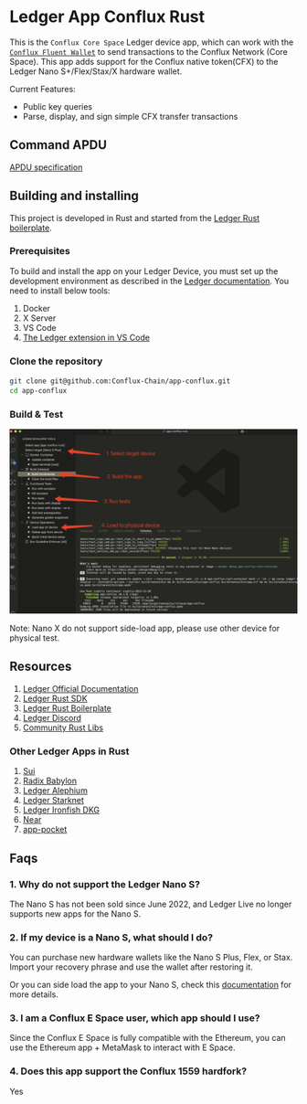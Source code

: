 # Ledger App Conflux Rust

This is the `Conflux Core Space` Ledger device app, which can work with the [`Conflux Fluent Wallet`](https://fluentwallet.com/) to send transactions to the Conflux Network (Core Space). This app adds support for the Conflux native token(CFX) to the Ledger Nano S+/Flex/Stax/X hardware wallet.

Current Features:

- Public key queries
- Parse, display, and sign simple CFX transfer transactions

## Command APDU

[APDU specification](./docs/APDU.md)

## Building and installing

This project is developed in Rust and started from the [Ledger Rust boilerplate](https://github.com/LedgerHQ/app-boilerplate-rust). 

### Prerequisites

To build and install the app on your Ledger Device, you must set up the development environment as described in the [Ledger documentation](https://developers.ledger.com/docs/device-app/beginner/vscode-extension). You need to install below tools:

1. Docker
2. X Server
3. VS Code
4. [The Ledger extension in VS Code](https://marketplace.visualstudio.com/items?itemName=LedgerHQ.ledger-dev-tools)

### Clone the repository

```bash
git clone git@github.com:Conflux-Chain/app-conflux.git
cd app-conflux
```

### Build & Test

![build snapshot](./docs/ledger-device-app-build-shotcut.png)

Note: Nano X do not support side-load app, please use other device for physical test.

## Resources

1. [Ledger Official Documentation](https://developers.ledger.com/docs/device-app/getting-started)
2. [Ledger Rust SDK](https://github.com/LedgerHQ/ledger-device-rust-sdk)
3. [Ledger Rust Boilerplate](https://github.com/LedgerHQ/app-boilerplate-rust)
4. [Ledger Discord](https://discord.gg/Ledger)
5. [Community Rust Libs](https://github.com/alamgu/)

### Other Ledger Apps in Rust

1. [Sui](https://github.com/LedgerHQ/app-sui)
2. [Radix Babylon](https://github.com/LedgerHQ/app-radix-babylon)
3. [Ledger Alephium](https://github.com/LedgerHQ/app-alephium)
4. [Ledger Starknet](https://github.com/LedgerHQ/app-starknet)
5. [Ledger Ironfish DKG](https://github.com/LedgerHQ/app-starknet)
6. [Near](https://github.com/LedgerHQ/app-near)
7. [app-pocket](https://github.com/LedgerHQ/app-pocket)

## Faqs

### 1. Why do not support the Ledger Nano S?

The Nano S has not been sold since June 2022, and Ledger Live no longer supports new apps for the Nano S.

### 2. If my device is a Nano S, what should I do?

You can purchase new hardware wallets like the Nano S Plus, Flex, or Stax. Import your recovery phrase and use the wallet after restoring it.

Or you can side load the app to your Nano S, check this [documentation](https://forum.conflux.fun/t/about-ledger-conflux-app-core-space/21188) for more details.

### 3. I am a Conflux E Space user, which app should I use?

Since the Conflux E Space is fully compatible with the Ethereum, you can use the Ethereum app + MetaMask to interact with E Space.

### 4. Does this app support the Conflux 1559 hardfork?

Yes

